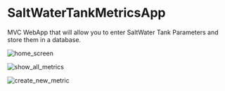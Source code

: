 # SaltWaterTankMetricsApp
MVC WebApp that will allow you to enter SaltWater Tank Parameters and store them in a database.


![home_screen](https://user-images.githubusercontent.com/19294280/194773611-b89458c3-e076-4282-a0a5-c8c6ebc2470c.PNG)


![show_all_metrics](https://user-images.githubusercontent.com/19294280/194773642-ec9f5c91-f3b5-46e6-a47a-dc19920b3d98.PNG)


![create_new_metric](https://user-images.githubusercontent.com/19294280/194773659-59af583f-5a9a-42e2-931e-b4af0ee860e9.PNG)
